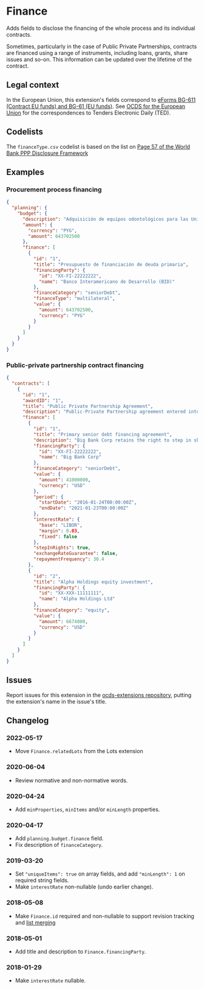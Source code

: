 # Finance

Adds fields to disclose the financing of the whole process and its individual contracts.

Sometimes, particularly in the case of Public Private Partnerships, contracts are financed using a range of instruments, including loans, grants, share issues and so-on. This information can be updated over the lifetime of the contract.

## Legal context

In the European Union, this extension's fields correspond to [eForms BG-611 (Contract EU funds) and BG-61 (EU funds)](https://github.com/eForms/eForms). See [OCDS for the European Union](http://standard.open-contracting.org/profiles/eu/master/en/) for the correspondences to Tenders Electronic Daily (TED).

## Codelists

The `financeType.csv` codelist is based on the list on [Page 57 of the World Bank PPP Disclosure Framework](http://pubdocs.worldbank.org/en/143671469558797229/FrameworkPPPDisclosure-071416.pdf#page=57)

## Examples

### Procurement process financing

```json
{
  "planning": {
    "budget": {
      "description": "Adquisición de equipos odontológicos para las Unidades de Salud de la Familia",
      "amount": {
        "currency": "PYG",
        "amount": 643702500
      },
      "finance": [
        {
          "id": "1",
          "title": "Presupuesto de financiación de deuda primaria",
          "financingParty": {
            "id": "XX-FI-22222222",
            "name": "Banco Interamericano de Desarrollo (BID)"
          },
          "financeCategory": "seniorDebt",
          "financeType": "multilateral",
          "value": {
            "amount": 643702500,
            "currency": "PYG"
          }
        }
      ]
    }
  }
}
```

### Public-private partnership contract financing

```json
{
  "contracts": [
    {
      "id": "1",
      "awardID": "1",
      "title": "Public Private Partnership Agreement",
      "description": "Public-Private Partnership agreement entered into by and between telecoms promoter, together with national fibre infrastructure and the special purpose vehicle Mega Consortium Ltd",
      "finance": [
        {
          "id": "1",
          "title": "Primary senior debt financing agreement",
          "description": "Big Bank Corp retains the right to step in should Mega Consortium fail to comply with the repayment schedule for a period of 3 consecutive months.",
          "financingParty": {
            "id": "XX-FI-22222222",
            "name": "Big Bank Corp"
          },
          "financeCategory": "seniorDebt",
          "value": {
            "amount": 41000000,
            "currency": "USD"
          },
          "period": {
            "startDate": "2016-01-24T00:00:00Z",
            "endDate": "2021-01-23T00:00:00Z"
          },
          "interestRate": {
            "base": "LIBOR",
            "margin": 0.03,
            "fixed": false
          },
          "stepInRights": true,
          "exchangeRateGuarantee": false,
          "repaymentFrequency": 30.4
        },
        {
          "id": "2",
          "title": "Alpha Holdings equity investment",
          "financingParty": {
            "id": "XX-XXX-11111111",
            "name": "Alpha Holdings Ltd"
          },
          "financeCategory": "equity",
          "value": {
            "amount": 6674000,
            "currency": "USD"
          }
        }
      ]
    }
  ]
}
```

## Issues

Report issues for this extension in the [ocds-extensions repository](https://github.com/open-contracting/ocds-extensions/issues), putting the extension's name in the issue's title.

## Changelog

### 2022-05-17

* Move `Finance.relatedLots` from the Lots extension

### 2020-06-04

* Review normative and non-normative words.

### 2020-04-24

* Add `minProperties`, `minItems` and/or `minLength` properties.

### 2020-04-17

* Add `planning.budget.finance` field.
* Fix description of `financeCategory`.

### 2019-03-20

* Set `"uniqueItems": true` on array fields, and add `"minLength": 1` on required string fields.
* Make `interestRate` non-nullable (undo earlier change).

### 2018-05-08

* Make `Finance.id` required and non-nullable to support revision tracking and [list merging](http://standard.open-contracting.org/latest/en/schema/merging/#lists)

### 2018-05-01

* Add title and description to `Finance.financingParty`.

### 2018-01-29

* Make `interestRate` nullable.
